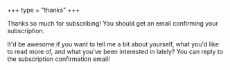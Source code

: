 +++
type = "thanks"
+++

Thanks so much for subscribing! You should get an email confirming your subscription. 

It'd be awesome if you want to tell me a bit about yourself, what you'd like to read more of, and what you've been interested in lately? You can reply to the subscription confirmation email!
